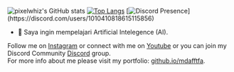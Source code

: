 ![pixelwhiz's GitHub stats](https://github-readme-stats.vercel.app/api?username=pixelwhiz&show_icons=true&theme=github_dark)
[![Top Langs](https://github-readme-stats.vercel.app/api/top-langs/?username=pixelwhiz&layout=compact&theme=github_dark)](https://github.com/pixelwhiz/github-readme-stats)
[![Discord Presence](https://lanyard-profile-readme.vercel.app/api/1010410818615115856?theme=light&bg=809ecf&animated=false&hideDiscrim=true&borderRadius=30px&idleMessage=Probably%20doing%20something%20else...)](https://discord.com/users/1010410818615115856)

- 🌱 Saya ingin mempelajari Artificial Intelegence (AI).

Follow me on [Instagram](https://instagram.com/mdafftfa) or connect with me on [Youtube](https://youtube.com/@pixelwhiz01) or you can join my Discord Community [Discord](https://discord.io/pixelwhiz) group.<br />
For more info about me please visit my portfolio: [github.io/mdafftfa](https://github.io/pixelwhiz).
